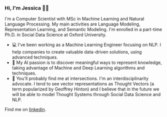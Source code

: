 ### Hi, I'm Jessica 👋🏽


I'm a Computer Scientist with MSc in Machine Learning and Natural Language Processing. My main activities are Language Modeling, Representation Learning, and Semantic Modeling. I'm enrolled in a part-time Ph.D. in Social Data Science at Oxford University.

- 💻 I’ve been working as a Machine Learning Engineer focusing on NLP. I help companies to create valuable data-driven solutions, using advanced techniques.
- 🌱 My AI passion is to discover meaningful ways to represent knowledge, taking advantage of Machine and Deep Learning algorithms and techniques.
- 🔭 You'll probably find me at intersections. I'm an interdisciplinarity advocate. I tend to see vector representations as Thought Vectors (a term popularized by Geoffrey Hinton) and I believe that in the future we will be able to model Thought Systems through Social Data Science and NLP.

Find me on [linkedin](https://www.linkedin.com/in/jessica-rodrigues-silva/).
